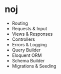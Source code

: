 # noj

- Routing
- Requests & Input
- Views & Responses
- Controllers
- Errors & Logging
- Query Builder
- Eloquent ORM
- Schema Builder
- Migrations & Seeding